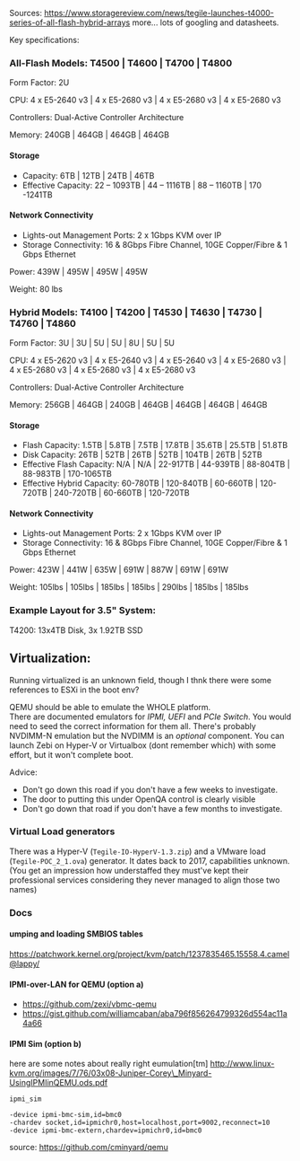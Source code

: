 Sources:
https://www.storagereview.com/news/tegile-launches-t4000-series-of-all-flash-hybrid-arrays
more... lots of googling and datasheets.


Key specifications:

 ### All-Flash Models: T4500 | T4600 | T4700 | T4800

Form Factor: 2U

CPU: 4 x E5-2640 v3 | 4 x E5-2680 v3 | 4 x E5-2680 v3 | 4 x E5-2680 v3

Controllers: Dual-Active Controller Architecture

Memory: 240GB | 464GB | 464GB | 464GB

 #### Storage

- Capacity: 6TB | 12TB | 24TB | 46TB
- Effective Capacity: 22 – 1093TB | 44 – 1116TB | 88 – 1160TB | 170 -1241TB

 #### Network Connectivity

- Lights-out Management Ports: 2 x 1Gbps KVM over IP
- Storage Connectivity: 16 & 8Gbps Fibre Channel, 10GE Copper/Fibre & 1 Gbps Ethernet


Power: 439W | 495W | 495W | 495W

Weight: 80 lbs

 ### Hybrid Models: T4100 | T4200 | T4530 | T4630 | T4730 | T4760 | T4860

Form Factor: 3U | 3U | 5U | 5U | 8U | 5U | 5U

CPU: 4 x E5-2620 v3 | 4 x E5-2640 v3 | 4 x E5-2640 v3 | 4 x E5-2680 v3 | 4 x E5-2680 v3 | 4 x E5-2680 v3 | 4 x E5-2680 v3

Controllers: Dual-Active Controller Architecture

Memory: 256GB | 464GB | 240GB | 464GB | 464GB | 464GB | 464GB

 #### Storage

- Flash Capacity: 1.5TB | 5.8TB | 7.5TB | 17.8TB | 35.6TB | 25.5TB | 51.8TB
- Disk Capacity:  26TB | 52TB | 26TB | 52TB | 104TB | 26TB | 52TB
- Effective Flash Capacity: N/A | N/A | 22-917TB | 44-939TB | 88-804TB | 88-983TB | 170-1065TB
- Effective Hybrid Capacity: 60-780TB | 120-840TB | 60-660TB | 120-720TB | 240-720TB | 60-660TB | 120-720TB


 #### Network Connectivity
- Lights-out Management Ports: 2 x 1Gbps KVM over IP
- Storage Connectivity: 16 & 8Gbps Fibre Channel, 10GE Copper/Fibre & 1 Gbps Ethernet


Power: 423W | 441W | 635W | 691W | 887W | 691W | 691W

Weight: 105lbs | 105lbs | 185lbs | 185lbs | 290lbs | 185lbs | 185lbs



### Example Layout for 3.5" System:

T4200: 13x4TB Disk, 3x 1.92TB SSD




## Virtualization:

Running virtualized is an unknown field, though I thnk there were some references to ESXi in the boot env?
 
QEMU should be able to emulate the WHOLE platform.  
There are documented emulators for *IPMI, UEFI* and *PCIe Switch*.
You would need to seed the correct information for them all.
There's probably NVDIMM-N emulation but the NVDIMM is an *optional* component.
You can launch Zebi on Hyper-V or Virtualbox (dont remember which) with some effort, but it won't complete boot.

Advice:
- Don't go down this road if you don't have a few weeks to investigate.
- The door to putting this under OpenQA control is clearly visible
- Don't go down that road if you don't have a few months to investigate.


### Virtual Load generators

There was a Hyper-V (`Tegile-IO-HyperV-1.3.zip`) and a VMware load (`Tegile-POC_2_1.ova`) generator.
It dates back to 2017, capabilities unknown.
(You get an impression how understaffed they must've kept their professional services considering they never managed to align those two names)

### Docs

#### umping and loading SMBIOS tables

https://patchwork.kernel.org/project/kvm/patch/1237835465.15558.4.camel@lappy/

#### IPMI-over-LAN for QEMU (option a)

- https://github.com/zexi/vbmc-qemu
- https://gist.github.com/williamcaban/aba796f856264799326d554ac11a4a66

#### IPMI Sim (option b)

here are some notes about really right eumulation[tm]  http://www.linux-kvm.org/images/7/76/03x08-Juniper-Corey\_Minyard-UsingIPMIinQEMU.ods.pdf

```
ipmi_sim

-device ipmi-bmc-sim,id=bmc0
-chardev socket,id=ipmichr0,host=localhost,port=9002,reconnect=10
-device ipmi-bmc-extern,chardev=ipmichr0,id=bmc0
```

source: https://github.com/cminyard/qemu

